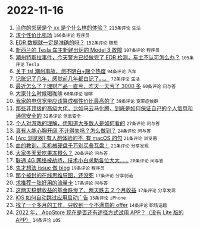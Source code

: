 # 2022-11-16

1. [当你的邻居是个 xx 是个什么样的体验？](https://www.v2ex.com/t/895594) `213条评论` `生活`
1. [求个性价比机场](https://www.v2ex.com/t/895634) `166条评论` `程序员`
1. [EDR 数据就一定是准确的吗？](https://www.v2ex.com/t/895558) `152条评论` `随想`
1. [新西兰的 Tesla 车主新鲜出炉的 Model 3 故障](https://www.v2ex.com/t/895638) `107条评论` `程序员`
1. [潮州特斯拉事件，今天警方已经做完了 EDR 检测，车主不认可怎么办？](https://www.v2ex.com/t/895715) `105条评论` `Tesla`
1. [关于 tsl 潮州事故，想不明白+蹭个热度](https://www.v2ex.com/t/895601) `94条评论` `汽车`
1. [记账记了几年，感觉前几年都白记了。。。](https://www.v2ex.com/t/895613) `72条评论` `生活`
1. [最近怎么了？理财产品一直亏，昨天一天亏了 3000 多](https://www.v2ex.com/t/895604) `60条评论` `问与答`
1. [大家什么时候喝咖啡](https://www.v2ex.com/t/895646) `60条评论` `咖啡`
1. [我家的电信宽带应该算成都性价比最高的了](https://www.v2ex.com/t/895757) `39条评论` `宽带症候群`
1. [那些非顶级的高级大佬，比如马云马化腾，到底是如何保证自己的个人信息和通信安全的](https://www.v2ex.com/t/895744) `32条评论` `信息安全`
1. [个人对游戏的理解，想知道大多数人是如何看的](https://www.v2ex.com/t/895741) `27条评论` `问与答`
1. [真有人能心胸开阔 不计得失吗？怎么做到？](https://www.v2ex.com/t/895668) `24条评论` `问与答`
1. [[Arc 浏览器] 有人想体验的不, 有 macOS 的包](https://www.v2ex.com/t/895718) `21条评论` `浏览器`
1. [血的教训，买机械硬盘千万别买叠瓦盘！](https://www.v2ex.com/t/895678) `21条评论` `分享发现`
1. [大家冬天爱吃果冻橙么？](https://www.v2ex.com/t/895721) `20条评论` `问与答`
1. [联通 4G 网络被劫持，技术小白求助各位大大……](https://www.v2ex.com/t/895578) `20条评论` `问与答`
1. [鬼才想法 issue 做 blog](https://www.v2ex.com/t/895641) `19条评论` `程序员`
1. [那个被封的在线思维导图，还没死](https://www.v2ex.com/t/895645) `17条评论` `分享创造`
1. [求推荐一张好用的流量卡](https://www.v2ex.com/t/895621) `17条评论` `问与答`
1. [这两天稳健收益的基金跌惨了，两天跌去 2 个月收益](https://www.v2ex.com/t/895572) `17条评论` `分享发现`
1. [iOS 如何自动跳过应用启动广告](https://www.v2ex.com/t/895566) `15条评论` `iPhone`
1. [找了一个多月的工作，只收到一个不满意的 offer](https://www.v2ex.com/t/895777) `14条评论` `职场话题`
1. [2022 年， AppStore 现在是否还有途径方式试用 APP？（没有 Lite 版的 APP）](https://www.v2ex.com/t/895729) `14条评论` `iOS`
